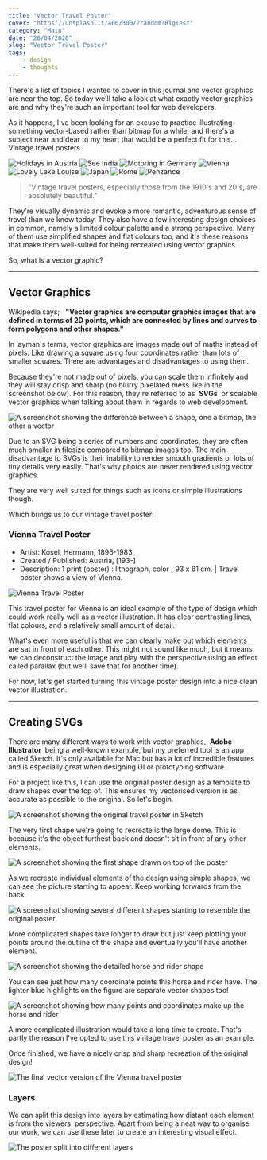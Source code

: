 ```yaml
---
title: "Vector Travel Poster"
cover: "https://unsplash.it/400/300/?random?BigTest"
category: "Main"
date: "26/04/2020"
slug: "Vector Travel Poster"
tags:
    - design
    - thoughts
---
```


<!--- NOTE: Still in quarantine due to COVID-19. I've been wanting to write this post for years. --->

There's a list of topics I wanted to cover in this journal and vector graphics are near the top. So today we'll take a look at what exactly vector graphics are and why they're such an important tool for web developers.

As it happens, I've been looking for an excuse to practice illustrating something vector-based rather than bitmap for a while, and there's a subject near and dear to my heart that would be a perfect fit for this... Vintage travel posters.

<div class="note posters">
    <img class="poster" src="/Austria.jpg" alt="Holidays in Austria" />
    <img class="poster" src="/India.jpg" alt="See India" />
    <img class="poster" src="/Germany.jpg" alt="Motoring in Germany" />
    <img class="poster" src="/Vienna.jpg" alt="Vienna" />
    <img class="poster" src="/Canada.jpg" alt="Lovely Lake Louise" />
    <img class="poster" src="/Japan.jpg" alt="Japan" />
    <img class="poster" src="/Rome.jpg" alt="Rome" />
    <img class="poster" src="/Penzance.jpg" alt="Penzance" />
</div>

> "Vintage travel posters, especially those from the 1910's and 20's, are absolutely beautiful."

They're visually dynamic and evoke a more romantic, adventurous sense of travel than we know today. They also have a few interesting design choices in common, namely a limited colour palette and a strong perspective. Many of them use simplified shapes and flat colours too, and it's these reasons that make them well-suited for being recreated using vector graphics.

So, what is a vector graphic?

---

## Vector Graphics

Wikipedia says;&nbsp;&nbsp; 
**"Vector graphics are computer graphics images that are defined in terms of 2D points, which are connected by lines and curves to form polygons and other shapes."**

In layman's terms, vector graphics are images made out of maths instead of pixels. Like drawing a square using four coordinates rather than lots of smaller squares. There are advantages and disadvantages to using them.

Because they're not made out of pixels, you can scale them infinitely and they will stay crisp and sharp (no blurry pixelated mess like in the screenshot below). For this reason, they're referred to as &nbsp;**SVGs**&nbsp; or scalable vector graphics when talking about them in regards to web development.

<div class="screenshot">
    <img src="/pixelated.png" alt="A screenshot showing the difference between a shape, one a bitmap, the other a vector" />
</div>

Due to an SVG being a series of numbers and coordinates, they are often much smaller in filesize compared to bitmap images too. The main disadvantage to SVGs is their inability to render smooth gradients or lots of tiny details very easily. That's why photos are never rendered using vector graphics.

They are very well suited for things such as icons or simple illustrations though.

Which brings us to our vintage travel poster:

<div class="book-info">
    <div class="left">
        <h3>Vienna Travel Poster</h3>
        <ul>
            <li>Artist: Kosel, Hermann, 1896-1983</li>
            <li>Created / Published: Austria, [193-]</li>
            <li>Description: 1 print (poster) : lithograph, color ; 93 x 61 cm. | Travel poster shows a view of Vienna.</li>
        </ul>
    </div>
    <img class="cover" src="/Vienna.jpg" alt="Vienna Travel Poster" />
</div>

This travel poster for Vienna is an ideal example of the type of design which could work really well as a vector illustration. It has clear contrasting lines, flat colours, and a relatively small amount of detail.

What's even more useful is that we can clearly make out which elements are sat in front of each other. This might not sound like much, but it means we can deconstruct the image and play with the perspective using an effect called parallax (but we'll save that for another time).

For now, let's get started turning this vintage poster design into a nice clean vector illustration.

---

## Creating SVGs

There are many different ways to work with vector graphics, &nbsp;**Adobe Illustrator**&nbsp; being a well-known example, but my preferred tool is an app called Sketch. It's only available for Mac but has a lot of incredible features and is especially great when designing UI or prototyping software.

For a project like this, I can use the original poster design as a template to draw shapes over the top of. This ensures my vectorised version is as accurate as possible to the original. So let's begin.

<div class="screenshot">
    <img src="/beginning.png" alt="A screenshot showing the original travel poster in Sketch" />
</div>

The very first shape we're going to recreate is the large dome. This is because it's the object furthest back and doesn't sit in front of any other elements.

<div class="screenshot">
    <img src="/first-shape.png" alt="A screenshot showing the first shape drawn on top of the poster" />
</div>

As we recreate individual elements of the design using simple shapes, we can see the picture starting to appear. Keep working forwards from the back.

<div class="screenshot">
    <img src="/simple-shapes.png" alt="A screenshot showing several different shapes starting to resemble the original poster" />
</div>

More complicated shapes take longer to draw but just keep plotting your points around the outline of the shape and eventually you'll have another element.

<div class="screenshot">
    <img src="/horse.png" alt="A screenshot showing the detailed horse and rider shape" />
</div>

You can see just how many coordinate points this horse and rider have. The lighter blue highlights on the figure are separate vector shapes too!

<div class="screenshot">
    <img src="/horse-outline.png" alt="A screenshot showing how many points and coordinates make up the horse and rider" />
</div>

A more complicated illustration would take a long time to create. That's partly the reason I've opted to use this vintage travel poster as an example.

Once finished, we have a nicely crisp and sharp recreation of the original design!

<div class="screenshot">
    <img src="/vienna-vector.png" alt="The final vector version of the Vienna travel poster" />
</div>

<div class="note diagram">
    <h3>Layers</h3>
    <p>
        We can split this design into layers by estimating how distant each element is from the viewers' perspective. Apart from being a neat way to organise our work, we can use these later to create an interesting visual effect.
    </p>
    <img class="diagram" src="/Vienna-Layers-Perspective.png" alt="The poster split into different layers" />
</div>